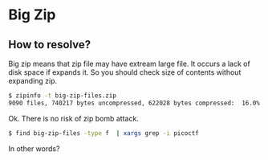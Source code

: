 # Big Zip

## How to resolve?

Big zip means that zip file may have extream large file.
It occurs a lack of disk space if expands it.
So you should check size of contents without expanding zip.

````bash
$ zipinfo -t big-zip-files.zip
9090 files, 740217 bytes uncompressed, 622028 bytes compressed:  16.0%
````

Ok. There is no risk of zip bomb attack.

````bash
$ find big-zip-files -type f  | xargs grep -i picoctf
````

In other words?